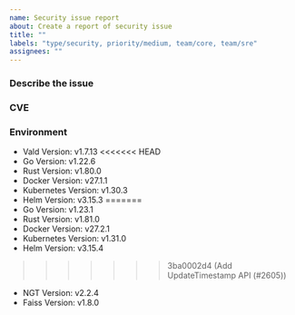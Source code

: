 ```yaml
---
name: Security issue report
about: Create a report of security issue
title: ""
labels: "type/security, priority/medium, team/core, team/sre"
assignees: ""
---
```


### Describe the issue

<!-- A clear and concise description of what the issue is. -->

### CVE

### Environment

<!--- Please change the versions below along with your environment -->

- Vald Version: v1.7.13
<<<<<<< HEAD
- Go Version: v1.22.6
- Rust Version: v1.80.0
- Docker Version: v27.1.1
- Kubernetes Version: v1.30.3
- Helm Version: v3.15.3
=======
- Go Version: v1.23.1
- Rust Version: v1.81.0
- Docker Version: v27.2.1
- Kubernetes Version: v1.31.0
- Helm Version: v3.15.4
>>>>>>> 3ba0002d4 (Add UpdateTimestamp API (#2605))
- NGT Version: v2.2.4
- Faiss Version: v1.8.0
